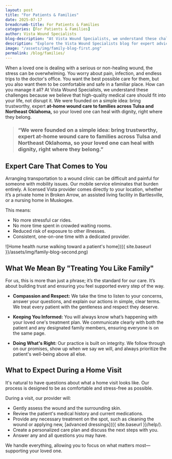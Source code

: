 ```yaml
---
layout: post
title: "For Patients & Families"
date: 2025-07-17
breadcrumb-title: For Patients & Families
categories: [For Patients & Families]
author: Vista Wound Specialists
blog-description: "At Vista Wound Specialists, we understand these challenges because we believe that high-quality medical care should fit into your life, not disrupt it. We were founded on a simple idea bring trustworthy, expert at-home wound care to families across Tulsa and Northeast Oklahoma, so your loved one can heal with dignity, right where they belong."
description: "Explore the Vista Wound Specialists blog for expert advice, patient resources, and valuable insights on healing complex wounds and navigating at-home care."
image: "/assets/img/family-blog-first.png"
permalink: /blog/families/
---
```


When a loved one is dealing with a serious or non-healing wound, the stress can be overwhelming. You worry about pain, infection, and endless trips to the doctor's office. You want the best possible care for them, but you also want them to be comfortable and safe in a familiar place. How can you manage it all? At Vista Wound Specialists, we understand these challenges because we believe that high-quality medical care should fit into your life, not disrupt it. We were founded on a simple idea: bring trustworthy, expert **at-home wound care to families across Tulsa and Northeast Oklahoma,** so your loved one can heal with dignity, right where they belong.

<div class="single-content">
<blockquote>
										<i class="far fa-quote-right"></i>
										<h3>“We were founded on a simple idea: bring trustworthy, expert at-home wound care to families across Tulsa and Northeast Oklahoma, so your loved one can heal with dignity, right where they belong.”</h3>
	</blockquote>
</div>

## Expert Care That Comes to You

Arranging transportation to a wound clinic can be difficult and painful for someone with mobility issues. Our mobile service eliminates that burden entirely. A licensed Vista provider comes directly to your location, whether it’s a private home in Broken Arrow, an assisted living facility in Bartlesville, or a nursing home in Muskogee.

This means:

- <i class="far fa-check-circle" style="color: #141959"></i> No more stressful car rides.
- <i class="far fa-check-circle" style="color: #141959"></i> No more time spent in crowded waiting rooms.
- <i class="far fa-check-circle" style="color: #141959"></i> Reduced risk of exposure to other illnesses.
- <i class="far fa-check-circle" style="color: #141959"></i> Consistent, one-on-one time with a dedicated provider.

![Home health nurse walking toward a patient's home]({{ site.baseurl }}/assets/img/family-blog-second.png)

## What We Mean By "Treating You Like Family"

For us, this is more than just a phrase; it’s the standard for our care. It’s about building trust and ensuring you feel supported every step of the way.

- <i class="far fa-check-circle" style="color: #141959"></i> **Compassion and Respect:** We take the time to listen to your concerns, answer your questions, and explain our actions in simple, clear terms. We treat every patient with the gentleness and respect they deserve.

- <i class="far fa-check-circle" style="color: #141959"></i> **Keeping You Informed:** You will always know what’s happening with your loved one's treatment plan. We communicate clearly with both the patient and any designated family members, ensuring everyone is on the same page.

- <i class="far fa-check-circle" style="color: #141959"></i> **Doing What's Right:** Our practice is built on integrity. We follow through on our promises, show up when we say we will, and always prioritize the patient's well-being above all else.

## What to Expect During a Home Visit

It's natural to have questions about what a home visit looks like. Our process is designed to be as comfortable and stress-free as possible.

During a visit, our provider will:

- <i class="far fa-check-circle" style="color: #141959"></i> Gently assess the wound and the surrounding skin.
- <i class="far fa-check-circle" style="color: #141959"></i> Review the patient's medical history and current medications.
- <i class="far fa-check-circle" style="color: #141959"></i> Provide any necessary treatment on the spot, such as cleaning the wound or applying new, [advanced dressings]({{ site.baseurl }}/help/).
- <i class="far fa-check-circle" style="color: #141959"></i> Create a personalized care plan and discuss the next steps with you.
- <i class="far fa-check-circle" style="color: #141959"></i> Answer any and all questions you may have.

We handle everything, allowing you to focus on what matters most—supporting your loved one.

